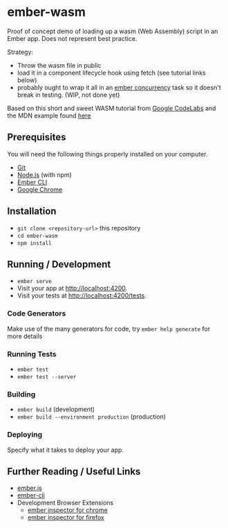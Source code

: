 # ember-wasm

Proof of concept demo of loading up a wasm (Web Assembly) script in an Ember app. Does not represent best practice.

Strategy:
- Throw the wasm file in public
- load it in a component lifecycle hook using fetch (see tutorial links below)
- probably ought to wrap it all in an [ember concurrency](https://ember-concurrency.com/)
task so it doesn't break in testing. (WIP, not done yet)

Based on this short and sweet WASM tutorial from [Google CodeLabs](https://codelabs.developers.google.com/codelabs/web-assembly-intro/index.html?index=..%2F..%2Findex#3) and the MDN example found [here](https://developer.mozilla.org/en-US/docs/WebAssembly/Using_the_JavaScript_API)

## Prerequisites

You will need the following things properly installed on your computer.

* [Git](https://git-scm.com/)
* [Node.js](https://nodejs.org/) (with npm)
* [Ember CLI](https://ember-cli.com/)
* [Google Chrome](https://google.com/chrome/)

## Installation

* `git clone <repository-url>` this repository
* `cd ember-wasm`
* `npm install`

## Running / Development

* `ember serve`
* Visit your app at [http://localhost:4200](http://localhost:4200).
* Visit your tests at [http://localhost:4200/tests](http://localhost:4200/tests).

### Code Generators

Make use of the many generators for code, try `ember help generate` for more details

### Running Tests

* `ember test`
* `ember test --server`

### Building

* `ember build` (development)
* `ember build --environment production` (production)

### Deploying

Specify what it takes to deploy your app.

## Further Reading / Useful Links

* [ember.js](https://emberjs.com/)
* [ember-cli](https://ember-cli.com/)
* Development Browser Extensions
  * [ember inspector for chrome](https://chrome.google.com/webstore/detail/ember-inspector/bmdblncegkenkacieihfhpjfppoconhi)
  * [ember inspector for firefox](https://addons.mozilla.org/en-US/firefox/addon/ember-inspector/)
